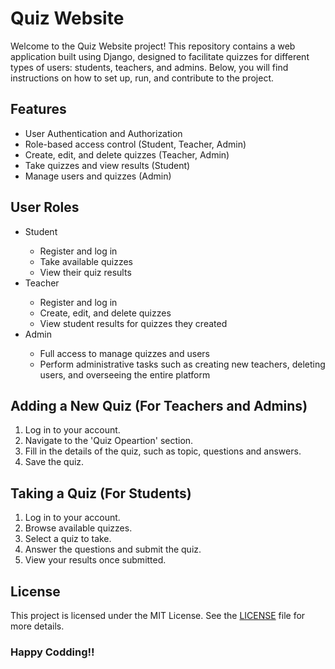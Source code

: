 <h1>Quiz Website</h1>
Welcome to the Quiz Website project! This repository contains a web application built using Django, designed to 
facilitate quizzes for different types of users: students, teachers, and admins. Below, you will find instructions 
on how to set up, run, and contribute to the project.

<h2> Features</h2>
<ul>
  <li>User Authentication and Authorization</li>
  <li>Role-based access control (Student, Teacher, Admin)</li>
  <li>Create, edit, and delete quizzes (Teacher, Admin)</li>
  <li>Take quizzes and view results (Student)</li>
  <li>Manage users and quizzes (Admin)</li>
</ul>

<h2>User Roles</h2>
<ul>
  <li>Student</li>
  <ul>
    <li>Register and log in</li>
    <li>Take available quizzes</li>
    <li>View their quiz results</li>
  </ul>
  
  <li>Teacher</li>
  <ul>
    <li>Register and log in</li>
    <li>Create, edit, and delete quizzes</li>
    <li>View student results for quizzes they created</li>
  </ul>

  <li>Admin</li>
  <ul>
    <li>Full access to manage quizzes and users</li>
    <li>Perform administrative tasks such as creating new teachers, deleting users, and overseeing the entire platform</li>
  </ul>
</ul>
<h2>Adding a New Quiz (For Teachers and Admins)</h2>
<ol>
  <li>Log in to your account.</li>
  <li>Navigate to the 'Quiz Opeartion' section.</li>
  <li>Fill in the details of the quiz, such as topic, questions and answers.</li>
  <li>Save the quiz.</li>
</ol>

<h2>Taking a Quiz (For Students)</h2>
<ol>
  <li>Log in to your account.</li>
  <li>Browse available quizzes.</li>
  <li>Select a quiz to take.</li>
  <li>Answer the questions and submit the quiz.</li>
  <li>View your results once submitted.</li>
</ol>

<h2>License</h2>
This project is licensed under the MIT License. See the <a href="LICENSE.md">LICENSE</a> file for more details.

<h3>Happy Codding!!</h3>
